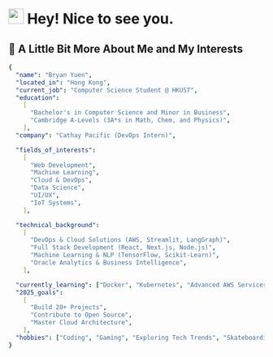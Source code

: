 ## <h1><img src="https://emojis.slackmojis.com/emojis/images/1531849430/4246/blob-sunglasses.gif?1531849430" width="30"/> Hey! Nice to see you.</h1>

## 🚀 A Little Bit More About Me and My Interests

```yaml
{
  "name": "Bryan Yuen",
  "located_in": "Hong Kong",
  "current_job": "Computer Science Student @ HKUST",
  "education":
    [
      "Bachelor's in Computer Science and Minor in Business",
      "Cambridge A-Levels (3A*s in Math, Chem, and Physics)",
    ],
  "company": "Cathay Pacific (DevOps Intern)",

  "fields_of_interests":
    [
      "Web Development",
      "Machine Learning",
      "Cloud & DevOps",
      "Data Science",
      "UI/UX",
      "IoT Systems",
    ],

  "technical_background":
    [
      "DevOps & Cloud Solutions (AWS, Streamlit, LangGraph)",
      "Full Stack Development (React, Next.js, Node.js)",
      "Machine Learning & NLP (TensorFlow, Scikit-Learn)",
      "Oracle Analytics & Business Intelligence",
    ],

  "currently_learning": ["Docker", "Kubernetes", "Advanced AWS Services"],
  "2025_goals":
    [
      "Build 20+ Projects",
      "Contribute to Open Source",
      "Master Cloud Architecture",
    ],
  "hobbies": ["Coding", "Gaming", "Exploring Tech Trends", "Skateboarding"],
}
```
